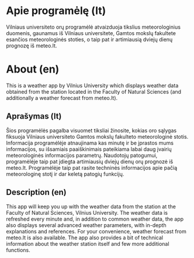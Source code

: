 # Apie programėlę (lt)

Vilniaus universiteto orų programėlė atvaizduoja tikslius meteorologinius duomenis, gaunamus iš Vilniaus universitete, Gamtos mokslų fakultete esančios meteorologinės stoties, o taip pat ir artimiausią dviejų dienų prognozę iš meteo.lt.

# About (en)

This is a weather app by Vilnius University which displays weather data obtained from the station located in the Faculty of Natural Sciences (and additionally a weather forecast from meteo.lt).

## Aprašymas (lt)

Šios programėlės pagalba visuomet tiksliai žinosite, kokias oro sąlygas fiksuoja Vilniaus universiteto Gamtos mokslų fakulteto meteorologinė stotis. Informacija programėlėje atnaujinama kas minutę ir be įprastos mums informacijos, su išsamiais paaiškinimais pateikiama labai daug įvairių meteorologinės informacijos parametrų. Naudotojų patogumui, programėlėje taip pat įdiegta artimiausių dviejų dienų orų prognozė iš meteo.lt. Programėlėje taip pat rasite techninės informacijos apie pačią meteorologinę stotį ir dar keletą patogių funkcijų. 

## Description (en)

This app will keep you up with the weather data from the station at the Faculty of Natural Sciences, Vilnius University. The weather data is refreshed every minute and, in addition to common weather data, the app also displays several advanced weather parameters, with in-depth explanations and references. For your convenience, weather forecast from meteo.lt is also available. The app also provides a bit of technical information about the weather station itself and few more additional functions.
